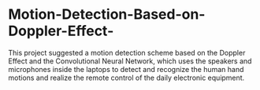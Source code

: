 # Motion-Detection-Based-on-Doppler-Effect-
This project suggested a motion detection scheme based on the Doppler Effect and the Convolutional Neural Network, which uses the speakers and microphones inside the laptops to detect and recognize the human hand motions and realize the remote control of the daily electronic equipment.
